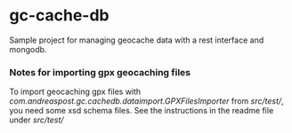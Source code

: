 # gc-cache-db
Sample project for managing geocache data with a rest interface and mongodb.

### Notes for importing gpx geocaching files

To import geocaching gpx files with *com.andreaspost.gc.cachedb.dataimport.GPXFilesImporter* from *src/test/*, you need some xsd schema files.
See the instructions in the readme file under *src/test/*